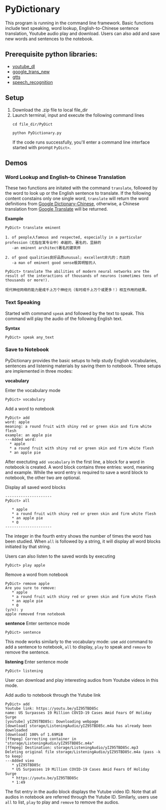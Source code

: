 # PyDictionary
This program is running in the command line framework. Basic functions include text speaking, word lookup, English-to-Chinese sentence translation, Youtube audio play and download. Users can also add and save new words and sentences to the notebook.

<h2>Prerequisite python libraries:</h2> 
<ul>
<li><a href="https://pypi.org/project/youtube_dl/" target="_blank">youtube_dl</a>
<li><a href="https://pypi.org/project/google-trans-new/" target="_blank">google_trans_new</a>
<li><a href="https://pypi.org/project/gTTS/" target="_blank">gtts</a>
<li><a href="https://pypi.org/project/SpeechRecognition/" target="_blank">speech_recognition</a>
</ul>

<h2>Setup</h2>
<ol>
  <li>Download the .zip file to local file_dir
  <li>Launch terminal, input and execute the following command lines

```
cd file_dir/PyDict
```
```
python PyDictionary.py
```
If the code runs successfully, you'll enter a command line interface started with prompt `PyDict>`.

</ol>
<h2>Demos</h2>
<h3>Word Lookup and English-to Chinese Translation</h3>

These two functions are initated with the command `translate`, followed by the word to look up or the English sentence to translate. If the following content constains only one single word, `translate` will return the word definitions from [Google Dictionary-Chinese](https://gdictchinese.freecollocation.com), otherwise,  a Chinese translation from [Google Translate](https://translate.google.com) will be returned.

**Example**

```
PyDict> translate eminent

1. of people人famous and respected, especially in a particular profession（尤指在某专业中）卓越的，著名的，显赫的
   -an eminent architect著名的建筑师

2. of good qualities良好品质unusual; excellent非凡的；杰出的
   -a man of eminent good sense极其明智的人
```


```
PyDict> translate The abilities of modern neural networks are the result of the interactions of thousands of neurons (sometimes tens of thousands or more!).

现代神经网络的能力是成千上万个神经元（有时成千上万个或更多！）相互作用的结果。
```

<h3>Text Speaking</h3>

Started with command `speak` and followed by the text to speak. This command will play the audio of the following English text.

**Syntax**
```
PyDict> speak any_text
```

<h3>Save to Notebook</h3>
PyDictionary provides the basic setups to help study English vocabularies, sentences and listening materials by saving them to notebook. Three setups are implemented in three modes:

**vocabulary**

Enter the vocabulary mode
 ```
PyDict> vocabulary
 ```
 Add a word to notebook
 ```
 PyDict> add
word: apple
meaning: a round fruit with shiny red or green skin and firm white flesh
example: an apple pie
---Added word: 
   * apple
   * a round fruit with shiny red or green skin and firm white flesh
   * an apple pie
```
After exectuting `add vocabulary` in the first line, a block for a word in notebook is created. A word block contains three entries: word, meaning and example. While the word entry is required to save a word block to notebook, the other two are optional.

Display all saved word blocks
```
---------------------
PyDict> all

   * apple
   * a round fruit with shiny red or green skin and firm white flesh
   * an apple pie
   * 0
---------------------
```
The integer in the fourth entry shows the number of times the word has been studied. When `all` is followed by a string, it will display all word blocks initiated by that string.

Users can also listen to the saved words by executing
```
PyDict> play apple
```

Remove a word from notebook
```
PyDict> remove apple
Are you sure to remove: 
   * apple
   * a round fruit with shiny red or green skin and firm white flesh
   * an apple pie
   * 0
(y/n): y
apple removed from notebook
```

**sentence**
Enter sentence mode
```
PyDict> sentence
```

This mode works similarly to the vocabulary mode: use `add` command to add a sentence to notebook, `all` to display, `play` to speak and `remove` to remove the sentence.

**listening**
Enter sentence mode
```
PyDict> listening
```
User can download and play interesting audios from Youtube videos in this mode. 

Add audio to notebook through the Yutube link
```
PyDict> add 
Youtube link: https://youtu.be/yIZ95TBD85c
name: US Surpasses 19 Million COVID-19 Cases Amid Fears Of Holiday Surge
[youtube] yIZ95TBD85c: Downloading webpage
[download] storage/ListeningAudio/yIZ95TBD85c.m4a has already been downloaded
[download] 100% of 1.69MiB
[ffmpeg] Correcting container in "storage/ListeningAudio/yIZ95TBD85c.m4a"
[ffmpeg] Destination: storage/ListeningAudio/yIZ95TBD85c.mp3
Deleting original file storage/ListeningAudio/yIZ95TBD85c.m4a (pass -k to keep)
---Added vieo
   * yIZ95TBD85c
   * US Surpasses 19 Million COVID-19 Cases Amid Fears Of Holiday Surge
   * https://youtu.be/yIZ95TBD85c
   * 1:49
```
The fist entry in the audio block displays the Yutube video ID. Note that all audios in notebook are referred through the Yutube ID. Similarly, users use `all` to list, `play` to play and `remove` to remove the audios.
